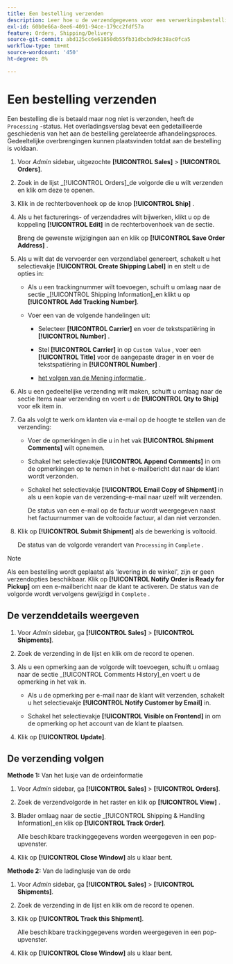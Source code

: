 ```yaml
---
title: Een bestelling verzenden
description: Leer hoe u de verzendgegevens voor een verwerkingsbestelling invult en de verzendings- en trackinggegevens bekijkt.
exl-id: 60b0e66a-8ee6-4091-94ce-179cc2fdf57a
feature: Orders, Shipping/Delivery
source-git-commit: abd125cc6e61850db55fb31dbcbd9dc38ac0fca5
workflow-type: tm+mt
source-wordcount: '450'
ht-degree: 0%

---
```


# Een bestelling verzenden

Een bestelling die is betaald maar nog niet is verzonden, heeft de `Processing` -status. Het overladingsverslag bevat een gedetailleerde geschiedenis van het aan de bestelling gerelateerde afhandelingsproces. Gedeeltelijke overbrengingen kunnen plaatsvinden totdat aan de bestelling is voldaan.

1. Voor _Admin_ sidebar, uitgezochte **[!UICONTROL Sales]** > **[!UICONTROL Orders]**.

1. Zoek in de lijst _[!UICONTROL Orders]_de volgorde die u wilt verzenden en klik om deze te openen.

1. Klik in de rechterbovenhoek op de knop **[!UICONTROL Ship]** .

1. Als u het facturerings- of verzendadres wilt bijwerken, klikt u op de koppeling **[!UICONTROL Edit]** in de rechterbovenhoek van de sectie.

   Breng de gewenste wijzigingen aan en klik op **[!UICONTROL Save Order Address]** .

1. Als u wilt dat de vervoerder een verzendlabel genereert, schakelt u het selectievakje **[!UICONTROL Create Shipping Label]** in en stelt u de opties in:

   - Als u een trackingnummer wilt toevoegen, schuift u omlaag naar de sectie _[!UICONTROL Shipping Information]_en klikt u op **[!UICONTROL Add Tracking Number]**.

   - Voer een van de volgende handelingen uit:

      - Selecteer **[!UICONTROL Carrier]** en voer de tekstspatiëring in **[!UICONTROL Number]** .

      - Stel **[!UICONTROL Carrier]** in op `Custom Value` , voer een **[!UICONTROL Title]** voor de aangepaste drager in en voer de tekstspatiëring in **[!UICONTROL Number]** .

      - [ het volgen van de Mening informatie ](#track-the-shipment).

1. Als u een gedeeltelijke verzending wilt maken, schuift u omlaag naar de sectie Items naar verzending en voert u de **[!UICONTROL Qty to Ship]** voor elk item in.

1. Ga als volgt te werk om klanten via e-mail op de hoogte te stellen van de verzending:

   - Voer de opmerkingen in die u in het vak **[!UICONTROL Shipment Comments]** wilt opnemen.

   - Schakel het selectievakje **[!UICONTROL Append Comments]** in om de opmerkingen op te nemen in het e-mailbericht dat naar de klant wordt verzonden.

   - Schakel het selectievakje **[!UICONTROL Email Copy of Shipment]** in als u een kopie van de verzending-e-mail naar uzelf wilt verzenden.

     De status van een e-mail op de factuur wordt weergegeven naast het factuurnummer van de voltooide factuur, al dan niet verzonden.

1. Klik op **[!UICONTROL Submit Shipment]** als de bewerking is voltooid.

   De status van de volgorde verandert van `Processing` in `Complete` .

>[!NOTE]
>
>Als een bestelling wordt geplaatst als &#39;levering in de winkel&#39;, zijn er geen verzendopties beschikbaar. Klik op **[!UICONTROL Notify Order is Ready for Pickup]** om een e-mailbericht naar de klant te activeren. De status van de volgorde wordt vervolgens gewijzigd in `Complete` .

## De verzenddetails weergeven

1. Voor _Admin_ sidebar, ga **[!UICONTROL Sales]** > **[!UICONTROL Shipments]**.

1. Zoek de verzending in de lijst en klik om de record te openen.

1. Als u een opmerking aan de volgorde wilt toevoegen, schuift u omlaag naar de sectie _[!UICONTROL Comments History]_en voert u de opmerking in het vak in.

   - Als u de opmerking per e-mail naar de klant wilt verzenden, schakelt u het selectievakje **[!UICONTROL Notify Customer by Email]** in.

   - Schakel het selectievakje **[!UICONTROL Visible on Frontend]** in om de opmerking op het account van de klant te plaatsen.

1. Klik op **[!UICONTROL Update]**.

## De verzending volgen

**Methode 1:** Van het lusje van de ordeinformatie

1. Voor _Admin_ sidebar, ga **[!UICONTROL Sales]** > **[!UICONTROL Orders]**.

1. Zoek de verzendvolgorde in het raster en klik op **[!UICONTROL View]** .

1. Blader omlaag naar de sectie _[!UICONTROL Shipping & Handling Information]_en klik op **[!UICONTROL Track Order]**.

   Alle beschikbare trackinggegevens worden weergegeven in een pop-upvenster.

1. Klik op **[!UICONTROL Close Window]** als u klaar bent.

**Methode 2:** Van de ladinglusje van de orde

1. Voor _Admin_ sidebar, ga **[!UICONTROL Sales]** > **[!UICONTROL Shipments]**.

1. Zoek de verzending in de lijst en klik om de record te openen.

1. Klik op **[!UICONTROL Track this Shipment]**.

   Alle beschikbare trackinggegevens worden weergegeven in een pop-upvenster.

1. Klik op **[!UICONTROL Close Window]** als u klaar bent.
